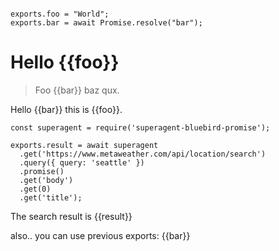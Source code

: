 ```setup

exports.foo = "World";
exports.bar = await Promise.resolve("bar");
```


# Hello {{foo}}

> Foo {{bar}} baz qux.

Hello {{bar}} this is {{foo}}.

```setup
const superagent = require('superagent-bluebird-promise');

exports.result = await superagent
  .get('https://www.metaweather.com/api/location/search')
  .query({ query: 'seattle' })
  .promise()
  .get('body')
  .get(0)
  .get('title');
```

The search result is {{result}}

also.. you can use previous exports: {{bar}}
